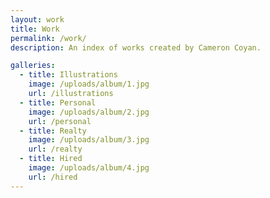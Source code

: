 ```yaml
---
layout: work
title: Work
permalink: /work/
description: An index of works created by Cameron Coyan.

galleries:
  - title: Illustrations
    image: /uploads/album/1.jpg
    url: /illustrations
  - title: Personal
    image: /uploads/album/2.jpg
    url: /personal
  - title: Realty
    image: /uploads/album/3.jpg
    url: /realty
  - title: Hired
    image: /uploads/album/4.jpg
    url: /hired
---
```



